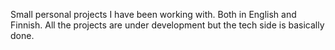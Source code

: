 Small personal projects I have been working with. Both in English and Finnish. All the projects are under development but the tech side is basically done.

